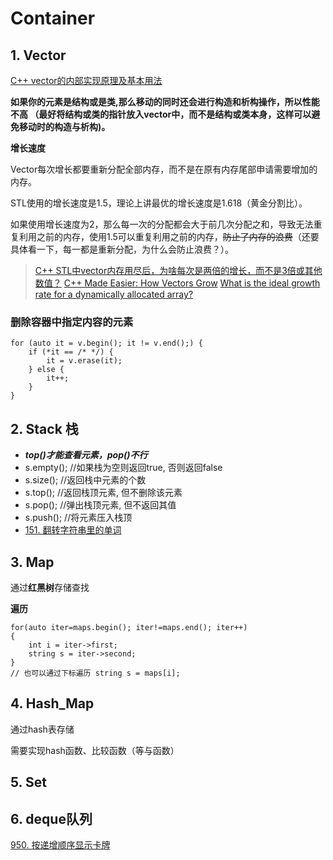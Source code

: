 # Container

## 1. Vector

[C++ vector的内部实现原理及基本用法](https://blog.csdn.net/lmhlmh_/article/details/80545046)

**如果你的元素是结构或是类,那么移动的同时还会进行构造和析构操作，所以性能不高 （最好将结构或类的指针放入vector中，而不是结构或类本身，这样可以避免移动时的构造与析构)。**

**增长速度**

Vector每次增长都要重新分配全部内存，而不是在原有内存尾部申请需要增加的内存。

STL使用的增长速度是1.5，理论上讲最优的增长速度是1.618（黄金分割比）。

如果使用增长速度为2，那么每一次的分配都会大于前几次分配之和，导致无法重复利用之前的内存，使用1.5可以重复利用之前的内存，~~防止了内存的浪费~~（还要具体看一下，每一都是重新分配，为什么会防止浪费？）。

> [C++ STL中vector内存用尽后，为啥每次是两倍的增长，而不是3倍或其他数值？](https://www.zhihu.com/question/36538542)
> [C++ Made Easier: How Vectors Grow](http://www.drdobbs.com/c-made-easier-how-vectors-grow/184401375)
> [What is the ideal growth rate for a dynamically allocated array?](https://stackoverflow.com/questions/1100311/what-is-the-ideal-growth-rate-for-a-dynamically-allocated-array)

### 删除容器中指定内容的元素

```
for (auto it = v.begin(); it != v.end();) {
	if (*it == /* */) {
		it = v.erase(it);
	} else {
		it++;
	}
}
```



## 2. Stack 栈

* ***top()才能查看元素，pop()不行***
* s.empty(); //如果栈为空则返回true, 否则返回false
* s.size(); //返回栈中元素的个数
* s.top(); //返回栈顶元素, 但不删除该元素
* s.pop(); //弹出栈顶元素, 但不返回其值
* s.push(); //将元素压入栈顶
* [151. 翻转字符串里的单词](https://leetcode-cn.com/problems/reverse-words-in-a-string/)



## 3. Map

通过**红黑树**存储查找

**遍历**

```
for(auto iter=maps.begin(); iter!=maps.end(); iter++)
{
	int i = iter->first;
	string s = iter->second;
}
// 也可以通过下标遍历 string s = maps[i];
```



## 4. Hash_Map

通过hash表存储

需要实现hash函数、比较函数（等与函数）



## 5. Set





## 6. deque队列

[950. 按递增顺序显示卡牌](https://leetcode-cn.com/problems/reveal-cards-in-increasing-order/)


